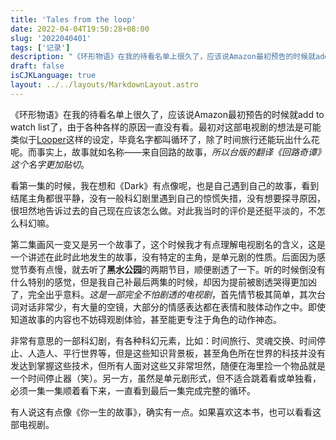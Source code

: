 ```yaml
---
title: 'Tales from the loop'
date: 2022-04-04T19:50:28+08:00
slug: '2022040401'
tags: ['记录']
description: "《环形物语》在我的待看名单上很久了，应该说Amazon最初预告的时候就add to watch list了，由于各种各样的原因一直没有看。最初对这部电视剧的想法是可能类似于 Looper 这样的设定，毕竟名字都叫循环了，除了时间旅行还能玩出什么花呢。而事实上，故事就如名称——来自回路的故事，所以台版的翻译《回路奇谭》这个名字更加贴切。"
draft: false
isCJKLanguage: true
layout: ../../layouts/MarkdownLayout.astro
---
```


《环形物语》在我的待看名单上很久了，应该说Amazon最初预告的时候就add to watch list了，由于各种各样的原因一直没有看。最初对这部电视剧的想法是可能类似于[Looper](https://letterboxd.com/film/looper/)这样的设定，毕竟名字都叫循环了，除了时间旅行还能玩出什么花呢。而事实上，故事就如名称——来自回路的故事，*所以台版的翻译《回路奇谭》这个名字更加贴切*。

看第一集的时候，我在想和《Dark》有点像呢，也是自己遇到自己的故事，看到结尾主角都很平静，没有一般科幻剧里遇到自己的惊慌失措，没有想要探寻原因，很坦然地告诉过去的自己现在应该怎么做。对此我当时的评价是还挺平淡的，不怎么科幻嘛。

第二集画风一变又是另一个故事了，这个时候我才有点理解电视剧名的含义，这是一个讲述在此时此地发生的故事，没有特定的主角，是单元剧的性质。后面因为感觉节奏有点慢，就去听了**黑水公园**的两期节目，顺便剧透了一下。听的时候倒没有什么特别的感觉，但是我自己补最后两集的时候，却因为提前被剧透哭得更加凶了，完全出乎意料。*这是一部完全不怕剧透的电视剧*，首先情节极其简单，其次台词对话非常少，有大量的空镜，大部分的情感表达都在表情和肢体动作之中。即使知道故事的内容也不妨碍观剧体验，甚至能更专注于角色的动作神态。

非常有意思的一部科幻剧，有各种科幻元素，比如：时间旅行、灵魂交换、时间停止、人造人、平行世界等，但是这些知识背景板，甚至角色所在世界的科技并没有发达到掌握这些技术，但所有人面对这些又非常坦然，随便在海里捡一个物品就是一个时间停止器（笑）。另一方，虽然是单元剧形式，但不适合跳着看或单独看，必须一集一集顺着看下来，一直看到最后一集完成完整的循环。

有人说这有点像《你一生的故事》，确实有一点。如果喜欢这本书，也可以看看这部电视剧。
